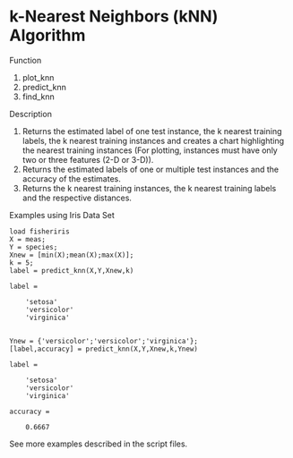 # k-Nearest Neighbors (kNN) Algorithm

Function 
1. plot_knn 
2. predict_knn
3. find_knn

Description 
1. Returns the estimated label of one test instance, the k nearest training labels, the k nearest training instances and creates a chart highlighting the nearest training instances (For plotting, instances must have only two or three features (2-D or 3-D)).
2. Returns the estimated labels of one or multiple test instances and the accuracy of the estimates.
3. Returns the k nearest training instances, the k nearest training labels and the respective distances.

Examples using Iris Data Set

    load fisheriris
    X = meas;
    Y = species;
    Xnew = [min(X);mean(X);max(X)];
    k = 5;
    label = predict_knn(X,Y,Xnew,k)
    
    label =
    
        'setosa'
        'versicolor'
        'virginica'
        
        
    Ynew = {'versicolor';'versicolor';'virginica'};
    [label,accuracy] = predict_knn(X,Y,Xnew,k,Ynew)
    
    label =
    
        'setosa'
        'versicolor'
        'virginica'
        
    accuracy =
    
        0.6667

See more examples described in the script files.
